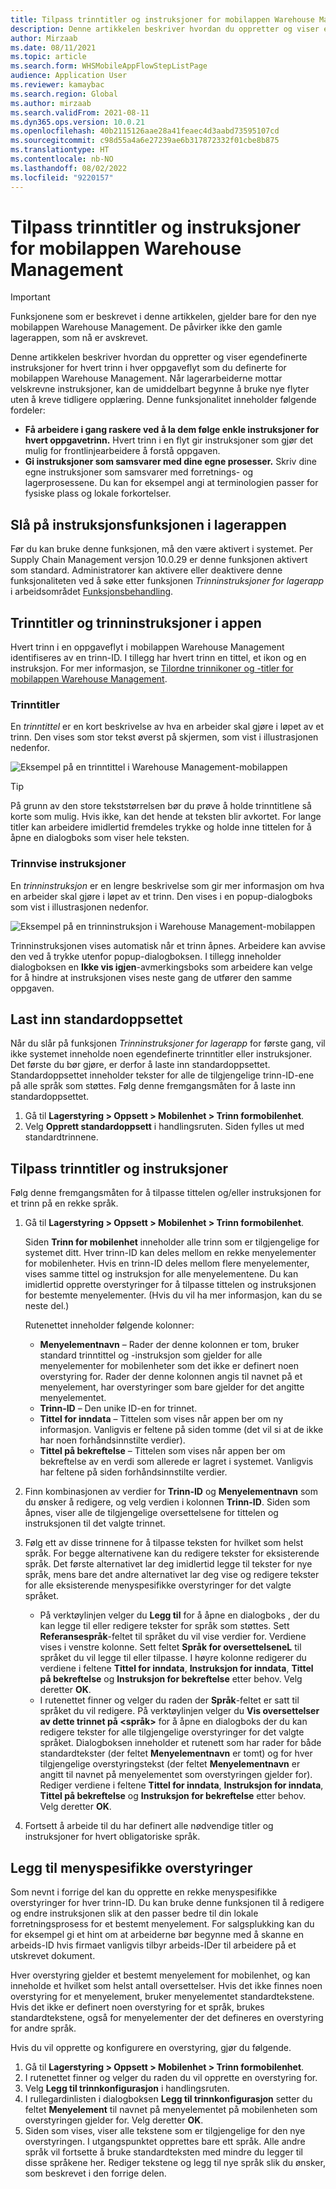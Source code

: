 ```yaml
---
title: Tilpass trinntitler og instruksjoner for mobilappen Warehouse Management
description: Denne artikkelen beskriver hvordan du oppretter og viser egendefinerte instruksjoner for hvert trinn i hver oppgaveflyt som du definerte for mobilappen Warehouse Management.
author: Mirzaab
ms.date: 08/11/2021
ms.topic: article
ms.search.form: WHSMobileAppFlowStepListPage
audience: Application User
ms.reviewer: kamaybac
ms.search.region: Global
ms.author: mirzaab
ms.search.validFrom: 2021-08-11
ms.dyn365.ops.version: 10.0.21
ms.openlocfilehash: 40b2115126aae28a41feaec4d3aabd73595107cd
ms.sourcegitcommit: c98d55a4a6e27239ae6b317872332f01cbe8b875
ms.translationtype: HT
ms.contentlocale: nb-NO
ms.lasthandoff: 08/02/2022
ms.locfileid: "9220157"
---
```

# <a name="customize-step-titles-and-instructions-for-the-warehouse-management-mobile-app"></a>Tilpass trinntitler og instruksjoner for mobilappen Warehouse Management

> [!IMPORTANT]
> Funksjonene som er beskrevet i denne artikkelen, gjelder bare for den nye mobilappen Warehouse Management. De påvirker ikke den gamle lagerappen, som nå er avskrevet.

Denne artikkelen beskriver hvordan du oppretter og viser egendefinerte instruksjoner for hvert trinn i hver oppgaveflyt som du definerte for mobilappen Warehouse Management. Når lagerarbeiderne mottar velskrevne instruksjoner, kan de umiddelbart begynne å bruke nye flyter uten å kreve tidligere opplæring. Denne funksjonalitet inneholder følgende fordeler:

- **Få arbeidere i gang raskere ved å la dem følge enkle instruksjoner for hvert oppgavetrinn.** Hvert trinn i en flyt gir instruksjoner som gjør det mulig for frontlinjearbeidere å forstå oppgaven.
- **Gi instruksjoner som samsvarer med dine egne prosesser.** Skriv dine egne instruksjoner som samsvarer med forretnings- og lagerprosessene. Du kan for eksempel angi at terminologien passer for fysiske plass og lokale forkortelser.

## <a name="turn-on-the-warehouse-app-step-instructions-feature"></a>Slå på instruksjonsfunksjonen i lagerappen

Før du kan bruke denne funksjonen, må den være aktivert i systemet. Per Supply Chain Management versjon 10.0.29 er denne funksjonen aktivert som standard. Administratorer kan aktivere eller deaktivere denne funksjonaliteten ved å søke etter funksjonen *Trinninstruksjoner for lagerapp* i arbeidsområdet [Funksjonsbehandling](../../fin-ops-core/fin-ops/get-started/feature-management/feature-management-overview.md).

## <a name="step-titles-and-step-instructions-in-the-app"></a>Trinntitler og trinninstruksjoner i appen

Hvert trinn i en oppgaveflyt i mobilappen Warehouse Management identifiseres av en trinn-ID. I tillegg har hvert trinn en tittel, et ikon og en instruksjon. For mer informasjon, se [Tilordne trinnikoner og -titler for mobilappen Warehouse Management](step-icons-titles.md).

### <a name="step-titles"></a>Trinntitler

En *trinntittel* er en kort beskrivelse av hva en arbeider skal gjøre i løpet av et trinn. Den vises som stor tekst øverst på skjermen, som vist i illustrasjonen nedenfor.

![Eksempel på en trinntittel i Warehouse Management-mobilappen](media/wma-step-title.png "Eksempel på en trinntittel i Warehouse Management-mobilappen")

> [!TIP]
> På grunn av den store tekststørrelsen bør du prøve å holde trinntitlene så korte som mulig. Hvis ikke, kan det hende at teksten blir avkortet. For lange titler kan arbeidere imidlertid fremdeles trykke og holde inne tittelen for å åpne en dialogboks som viser hele teksten.

### <a name="step-instructions"></a>Trinnvise instruksjoner

En *trinninstruksjon* er en lengre beskrivelse som gir mer informasjon om hva en arbeider skal gjøre i løpet av et trinn. Den vises i en popup-dialogboks som vist i illustrasjonen nedenfor.

![Eksempel på en trinninstruksjon i Warehouse Management-mobilappen](media/wma-step-instructions.png "Eksempel på en trinninstruksjon i Warehouse Management-mobilappen")

Trinninstruksjonen vises automatisk når et trinn åpnes. Arbeidere kan avvise den ved å trykke utenfor popup-dialogboksen. I tillegg inneholder dialogboksen en **Ikke vis igjen**-avmerkingsboks som arbeidere kan velge for å hindre at instruksjonen vises neste gang de utfører den samme oppgaven.

## <a name="load-the-default-setup"></a>Last inn standardoppsettet

Når du slår på funksjonen *Trinninstruksjoner for lagerapp* for første gang, vil ikke systemet inneholde noen egendefinerte trinntitler eller instruksjoner. Det første du bør gjøre, er derfor å laste inn standardoppsettet. Standardoppsettet inneholder tekster for alle de tilgjengelige trinn-ID-ene på alle språk som støttes. Følg denne fremgangsmåten for å laste inn standardoppsettet.

1. Gå til **Lagerstyring \> Oppsett \> Mobilenhet \> Trinn formobilenhet**.
1. Velg **Opprett standardoppsett** i handlingsruten. Siden fylles ut med standardtrinnene.

## <a name="customize-step-titles-and-instructions"></a>Tilpass trinntitler og instruksjoner

Følg denne fremgangsmåten for å tilpasse tittelen og/eller instruksjonen for et trinn på en rekke språk.

1. Gå til **Lagerstyring \> Oppsett \> Mobilenhet \> Trinn formobilenhet**.

    Siden **Trinn for mobilenhet** inneholder alle trinn som er tilgjengelige for systemet ditt. Hver trinn-ID kan deles mellom en rekke menyelementer for mobilenheter. Hvis en trinn-ID deles mellom flere menyelementer, vises samme tittel og instruksjon for alle menyelementene. Du kan imidlertid opprette overstyringer for å tilpasse tittelen og instruksjonen for bestemte menyelementer. (Hvis du vil ha mer informasjon, kan du se neste del.)

    Rutenettet inneholder følgende kolonner:

    - **Menyelementnavn** – Rader der denne kolonnen er tom, bruker standard trinntittel og -instruksjon som gjelder for alle menyelementer for mobilenheter som det ikke er definert noen overstyring for. Rader der denne kolonnen angis til navnet på et menyelement, har overstyringer som bare gjelder for det angitte menyelementet.
    - **Trinn-ID** – Den unike ID-en for trinnet.
    - **Tittel for inndata** – Tittelen som vises når appen ber om ny informasjon. Vanligvis er feltene på siden tomme (det vil si at de ikke har noen forhåndsinnstilte verdier).
    - **Tittel på bekreftelse** – Tittelen som vises når appen ber om bekreftelse av en verdi som allerede er lagret i systemet. Vanligvis har feltene på siden forhåndsinnstilte verdier.

1. Finn kombinasjonen av verdier for **Trinn-ID** og **Menyelementnavn** som du ønsker å redigere, og velg verdien i kolonnen **Trinn-ID**. Siden som åpnes, viser alle de tilgjengelige oversettelsene for tittelen og instruksjonen til det valgte trinnet.
1. Følg ett av disse trinnene for å tilpasse teksten for hvilket som helst språk. For begge alternativene kan du redigere tekster for eksisterende språk. Det første alternativet lar deg imidlertid legge til tekster for nye språk, mens bare det andre alternativet lar deg vise og redigere tekster for alle eksisterende menyspesifikke overstyringer for det valgte språket.

    - På verktøylinjen velger du **Legg til** for å åpne en dialogboks , der du kan legge til eller redigere tekster for språk som støttes. Sett **Referansespråk**-feltet til språket du vil vise verdier for. Verdiene vises i venstre kolonne. Sett feltet **Språk for oversettelseneL** til språket du vil legge til eller tilpasse. I høyre kolonne redigerer du verdiene i feltene **Tittel for inndata**, **Instruksjon for inndata**, **Tittel på bekreftelse** og **Instruksjon for bekreftelse** etter behov. Velg deretter **OK**.
    - I rutenettet finner og velger du raden der **Språk**-feltet er satt til språket du vil redigere. På verktøylinjen velger du **Vis oversettelser av dette trinnet på &lt;språk&gt;** for å åpne en dialogboks der du kan redigere tekster for alle tilgjengelige overstyringer for det valgte språket. Dialogboksen inneholder et rutenett som har rader for både standardtekster (der feltet **Menyelementnavn** er tomt) og for hver tilgjengelige overstyringstekst (der feltet **Menyelementnavn** er angitt til navnet på menyelementet som overstyringen gjelder for). Rediger verdiene i feltene **Tittel for inndata**, **Instruksjon for inndata**, **Tittel på bekreftelse** og **Instruksjon for bekreftelse** etter behov. Velg deretter **OK**.

1. Fortsett å arbeide til du har definert alle nødvendige titler og instruksjoner for hvert obligatoriske språk.

## <a name="add-menu-specific-overrides"></a>Legg til menyspesifikke overstyringer

Som nevnt i forrige del kan du opprette en rekke menyspesifikke overstyringer for hver trinn-ID. Du kan bruke denne funksjonen til å redigere og endre instruksjonen slik at den passer bedre til din lokale forretningsprosess for et bestemt menyelement. For salgsplukking kan du for eksempel gi et hint om at arbeiderne bør begynne med å skanne en arbeids-ID hvis firmaet vanligvis tilbyr arbeids-IDer til arbeidere på et utskrevet dokument.

Hver overstyring gjelder et bestemt menyelement for mobilenhet, og kan inneholde et hvilket som helst antall oversettelser. Hvis det ikke finnes noen overstyring for et menyelement, bruker menyelementet standardtekstene. Hvis det ikke er definert noen overstyring for et språk, brukes standardtekstene, også for menyelementer der det defineres en overstyring for andre språk.

Hvis du vil opprette og konfigurere en overstyring, gjør du følgende.

1. Gå til **Lagerstyring \> Oppsett \> Mobilenhet \> Trinn formobilenhet**.
1. I rutenettet finner og velger du raden du vil opprette en overstyring for.
1. Velg **Legg til trinnkonfigurasjon** i handlingsruten.
1. I rullegardinlisten i dialogboksen **Legg til trinnkonfigurasjon** setter du feltet **Menyelement** til navnet på menyelementet på mobilenheten som overstyringen gjelder for. Velg deretter **OK**.
1. Siden som vises, viser alle tekstene som er tilgjengelige for den nye overstyringen. I utgangspunktet opprettes bare ett språk. Alle andre språk vil fortsette å bruke standardteksten med mindre du legger til disse språkene her. Rediger tekstene og legg til nye språk slik du ønsker, som beskrevet i den forrige delen.
